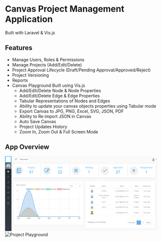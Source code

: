 # Canvas Project Management Application
Built with Laravel & Vis.js

## Features
- Manage Users, Roles & Permissions
- Manage Projects (Add/Edit/Delete)
- Project Approval Lifecycle (Draft/Pending Approval/Approved/Reject)
- Project Versioning
- Reports
- Canvas Playground Built using Vis.js
    - Add/Edit/Delete Node & Node Properties
    - Add/Edit/Delete Edge & Edge Properties
    - Tabular Representations of Nodes and Edges
    - Ability to update your canvas objects properties using Tabular mode
    - Export Canvas to JPG, PNG, Excel, SVG, JSON, PDF
    - Ability to Re import JSON in Canvas
    - Auto Save Canvas
    - Project Updates History
    - Zoom In, Zoom Out & Full Screen Mode

## App Overview
![Project Dashboard](./project-dashboard.png)
![Project Playground](./canvas-playground.gif)
